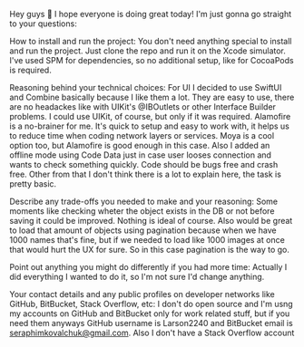 Hey guys 👋
I hope everyone is doing great today! I'm just gonna go straight to your questions:

How to install and run the project:
You don't need anything special to install and run the project. Just clone the repo and run it on the Xcode simulator. 
I've used SPM for dependencies, so no additional setup, like for CocoaPods is required.

Reasoning behind your technical choices:
For UI I decided to use SwiftUI and Combine basically because I like them a lot.
They are easy to use, there are no headackes like with UIKit's @IBOutlets or other Interface Builder problems.
I could use UIKit, of course, but only if it was required.
Alamofire is a no-brainer for me. It's quick to setup and easy to work with, it helps us to reduce time when coding network layers or services.
Moya is a cool option too, but Alamofire is good enough in this case.
Also I added an offline mode using Code Data just in case user looses connection and wants to check something quickly.
Code should be bugs free and crash free. Other from that I don't think there is a lot to explain here, the task is pretty basic.

Describe any trade-offs you needed to make and your reasoning:
Some moments like checking wheter the object exists in the DB or not before saving it could be improved. Nothing is ideal of course. 
Also would be great to load that amount of objects using pagination because when we have 1000 names that's fine, but if we needed to load like 1000 images at once that would hurt the UX for sure. So in this case pagination is the way to go.

Point out anything you might do differently if you had more time:
Actually I did everything I wanted to do it, so I'm not sure I'd change anything.

Your contact details and any public profiles on developer networks like GitHub, BitBucket, Stack Overflow, etc:
I don't do open source and I'm usng my accounts on GitHub and BitBucket only for work related stuff, but if you need them anyways GitHub username is Larson2240 and BitBucket email is seraphimkovalchuk@gmail.com. Also I don't have a Stack Overflow account
